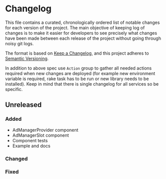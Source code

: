 # Changelog

This file contains a curated, chronologically ordered list of notable changes for each version of the project.
The main objective of keeping log of changes is to make it easier for developers to see precisely what changes have been made between each release of the project without going through noisy git logs.

The format is based on [Keep a Changelog](https://keepachangelog.com/en/1.0.0/),
and this project adheres to [Semantic Versioning](https://semver.org/spec/v2.0.0.html).

In addition to above spec use `Action` group to gather all needed actions required when new changes are deployed (for example new environment variable is required, rake task has to be run or new library needs to be installed). Keep in mind that there is single changelog for all services so be specific.

## Unreleased

### Added
- AdManagerProvider component
- AdManagerSlot component
- Component tests
- Example and docs

### Changed

### Fixed
